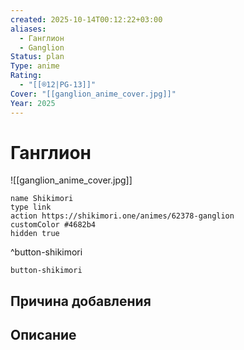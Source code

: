 ```yaml
---
created: 2025-10-14T00:12:22+03:00
aliases:
  - Ганглион
  - Ganglion
Status: plan
Type: anime
Rating:
  - "[[®️12|PG-13]]"
Cover: "[[ganglion_anime_cover.jpg]]"
Year: 2025
---
```


# Ганглион

![[ganglion_anime_cover.jpg]]



```button
name Shikimori
type link
action https://shikimori.one/animes/62378-ganglion
customColor #4682b4
hidden true
```
^button-shikimori





`button-shikimori`

## Причина добавления




## Описание


